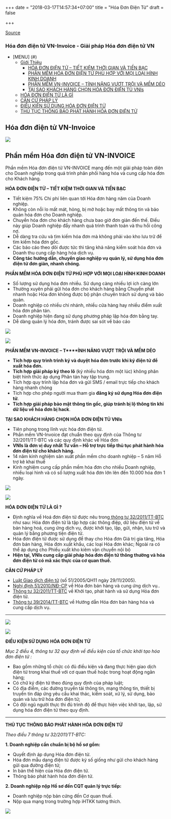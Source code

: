 +++
date = "2018-03-17T14:57:34+07:00"
title = "Hóa Đơn Điện Tử"
draft = false

+++




[Source](http://vninvoice.vn/hoa-don-dien-tu/ "Permalink to Hóa đơn điện tử VN-Invoice - Giải pháp Hóa đơn điện tử VN")

<strong><h3>Hóa đơn điện tử VN-Invoice - Giải pháp Hóa đơn điện tử VN </h3></strong>

- [MENU] (#)
	- [Giới Thiệu](#gioithieu)
		- [HÓA ĐƠN ĐIỆN TỬ – TIẾT KIỆM THỜI GIAN VÀ TIỀN BẠC](#tietkiem)
		- [PHẦN MỀM HÓA ĐƠN ĐIỆN TỬ PHÙ HỢP VỚI MỌI LOẠI HÌNH KINH DOANH](#loaihinh)
		- [PHẦN MỀM VN-INVOICE – TÍNH NĂNG VƯỢT TRỘI VÀ MỀM DẺO](#vuottroi)
		- [TẠI SAO KHÁCH HÀNG CHỌN HÓA ĐƠN ĐIỆN TỦ VNIs](#luachon)
	- [HÓA ĐƠN ĐIỆN TỬ LÀ GÌ](#dinhnghia)
	- [CĂN CỨ PHÁP LÝ](#phaply)
	- [ĐIỀU KIỆN SỬ DỤNG HÓA ĐƠN ĐIỆN TỬ](#dieukien)
	- [THỦ TỤC THÔNG BÁO PHÁT HÀNH HÓA ĐƠN ĐIỆN TỬ](#thutuc)

		
## Hóa đơn điện tử VN-Invoice
![][11]



##  <a name="gioithieu">Phần mềm Hóa đơn điện tử VN-INVOICE</a>

Phần mềm Hóa đơn điện tử VN-INVOICE mang đến một giải pháp toàn diện cho Doanh nghiệp trong quá trình phân phối hàng hóa và cung cấp hóa đơn cho Khách hàng.

**<a name="tietkiem">HÓA ĐƠN ĐIỆN TỬ – TIẾT KIỆM THỜI GIAN VÀ TIỀN BẠC</a>**

* Tiết kiệm 75% Chi phí liên quan tới Hóa đơn hàng năm của Doanh nghiệp.
* Không còn nỗi lo mất mát, hỏng, bị mờ hoặc bay mất thông tin và bảo quản hóa đơn cho Doanh nghiệp.
* Chuyển hóa đơn cho khách hàng chưa bao giờ đơn giản đến thế. Điều này giúp Doanh nghiệp đẩy nhanh quá trình thanh toán và thu hồi công nợ.
* Dễ dàng tra cứu và tìm kiếm hóa đơn mà không phải vào kho lưu trữ để tìm kiếm hóa đơn gốc.
* Các báo cáo theo dõi được tức thì tăng khả năng kiểm soát hóa đơn và Doanh thu cung cấp hàng hóa dịch vụ.
* **Công tác hướng dẫn, chuyển giao nghiệp vụ quản lý, sử dụng hóa đơn điện tử đơn giản, nhanh chóng.**

**<a name="loaihinh">PHẦN MỀM HÓA ĐƠN ĐIỆN TỬ PHÙ HỢP VỚI MỌI LOẠI HÌNH KINH DOANH</a>**

* Số lượng sử dụng hóa đơn nhiều. Sử dụng càng nhiều lợi ích càng lớn
* Thường xuyên phải gửi hóa đơn cho khách hàng bằng Chuyển phát nhanh hoặc Hóa đơn không được bộ phận chuyên trách sử dụng và bảo quản.
* Doanh nghiệp có nhiều chi nhánh, nhiều cửa hàng hay nhiều điểm xuất hóa đơn phân tán.
* Doanh nghiệp hiện đang sử dụng phương pháp lập hóa đơn bằng tay.
* Dễ dàng quản lý hóa đơn, tránh được sai sót về báo cáo

![][12]

![][13]

**<a name="vuottroi">PHẦN MỀM VN-INVOICE – T****ÍNH NĂNG VƯỢT TRỘI VÀ MỀM DẺO</a>**

* **Tích hợp quy trình trình ký và duyệt hóa đơn trước khi ký điện tử để xuất hóa đơn.**
* **Tích hợp giải pháp ký theo lô** (ký nhiều hóa đơn một lúc) không phân biệt hình thức áp dụng Phân tán hay tập trung.
* Tích hợp quy trình lập hóa đơn và gửi SMS / email trực tiếp cho khách hàng nhanh chóng
* Tích hợp cho phép người mua tham gia **đăng ký sử dụng Hóa đơn điện tử**.
* **Tích hợp giải pháp bảo mật thông tin gốc, giúp tránh bị lộ thông tin khi dữ liệu về hóa đơn bị hack**.

**<a name="luachon">TẠI SAO KHÁCH HÀNG CHỌN HÓA ĐƠN ĐIỆN TỦ VNIs</a>**

* Tiên phong trong lĩnh vực hóa đơn điện tử.
* Phần mềm VN-Invoice đạt chuẩn theo quy định của Thông tư 32/2011/TT-BTC và các quy định khác về Hóa đơn
* **VNIs là đơn vị duy nhất Tư vần – Hỗ trợ trực tiếp thủ tục phát hành hóa đơn điện tử cho khách hàng.**
* 14 năm kinh nghiệm sản xuất phần mềm cho doanh nghiệp – 5 năm Hỗ trợ kê khai thuế
* Kinh nghiệm cung cấp phần mềm hóa đơn cho nhiều Doanh nghiệp, nhiều loại hình và có số lượng xuất hóa đơn lớn lên đến 10.000 hóa đơn 1 ngày.

![][14]

![][15]

**<a name="dinhnghia">HÓA ĐƠN ĐIỆN TỬ LÀ GÌ ?</a>**  

* Định nghĩa về Hoá đơn điện tử được nêu trong[ thông tư 32/2011/TT-BTC ][16]như sau: Hóa đơn điện tử là tập hợp các thông điệp, dữ liệu điện tử về bán hàng hoá, cung ứng dịch vụ, được khởi tạo, lập, gửi, nhận, lưu trữ và quản lý bằng phương tiện điện tử.
* Hóa đơn điện tử được sử dụng để thay cho Hóa đơn Giá trị gia tăng, Hóa đơn bán hàng, Hóa đơn xuất khẩu, các loại Hóa đơn khác; Ngoài ra có thể áp dụng cho Phiếu xuất kho kiêm vận chuyển nội bộ
* **Hiện tại, VNIs cung cấp giải pháp hóa đơn điện tử thông thường và hóa đơn điện tử có mã xác thực của cơ quan thuế.**

**<a name="phaply">CĂN CỨ PHÁP LÝ</a>**

* [Luật Giao dịch điện tử][17] (số 51/2005/QH11 ngày 29/11/2005).
* [Nghị định 51/2010/NĐ-CP][18] về Hóa đơn bán hàng và cung ứng dịch vụ..
* [Thông tư 32/2011/TT-BTC][16] về Khởi tạo, phát hành và sử dụng Hóa đơn điện tử.
* [Thông tư 39/2014/TT-BTC][19] về Hướng dẫn Hóa đơn bán hàng hóa và cung cấp dịch vụ.

** ** 

![][20]

![][21]

**<a name="dieukien">ĐIỀU KIỆN SỬ DỤNG HÓA ĐƠN ĐIỆN TỬ</a>**

_Mục 2 điều 4, thông tư 32 quy định về điều kiện của tổ chức khởi tạo hóa đơn điện tử :_

* Bao gồm những tổ chức có đủ điều kiện và đang thực hiện giao dịch điện tử trong khai thuế với cơ quan thuế hoặc trong hoạt động ngân hàng;
* Có chữ ký điện tử theo đúng quy định của pháp luật;
* Có địa điểm, các đường truyền tải thông tin, mạng thông tin, thiết bị truyền tin đáp ứng yêu cầu khai thác, kiểm soát, xử lý, sử dụng, bảo quản và lưu trữ hóa đơn điện tử;
* Có đội ngũ người thực thi đủ trình độ để thực hiện việc khởi tạo, lập, sử dụng hóa đơn điện tử theo quy định.

** **

**<a name="thutuc">THỦ TỤC THÔNG BÁO PHÁT HÀNH HÓA ĐƠN ĐIỆN TỬ</a>**

_Theo điều 7 thông tư 32/2011/TT-BTC:_

**1\. Doanh nghiệp cần chuẩn bị bộ hồ sơ gồm:**

* Quyết định áp dụng Hóa đơn điện tử.
* Hóa đơn mẫu dạng điện tử được ký số giống như gửi cho khách hàng gửi qua đường điện tử;
* In bản thể hiện của Hóa đơn điện tử.
* Thông báo phát hành hóa đơn điện tử.

**2\. Doanh nghiệp nộp Hồ sơ đến CQT quản lý trực tiếp:**

* Doanh nghiệp nộp bản cứng đến Cơ quan thuế.
* Nộp qua mạng trong trường hợp iHTKK tương thích.

![][22]



[1]: http://vninvoice.vn#content
[2]: http://vninvoice.vn/wp-content/themes/vmz/assets/images/logo.png
[3]: http://vninvoice.vn/
[4]: http://vninvoice.vn/hoa-don-dien-tu/
[5]: http://vninvoice.vn/category/hoi-dap-tin-tuc/
[6]: http://vninvoice.vn/hoi-dap-hoa-don-dien-tu/
[7]: http://vninvoice.vn/category/hoi-dap-tin-tuc/quy-dinh-ve-hoa-don-dien-tu/
[8]: http://vninvoice.vn/category/doi-tac-khach-hang/doi-tac-cua-vnis/
[9]: http://vninvoice.vn/khach-hang-hoa-don-dien-tu/
[10]: http://vninvoice.vn/dang-ky-su-dung/
[11]: http://vninvoice.vn/wp-content/uploads/2017/04/cover2-hoa-don-dien-tu.jpg
[12]: http://vninvoice.vn/wp-content/uploads/2017/04/giai-phap-hoa-don-dien-tu-viet-nam.jpg
[13]: http://vninvoice.vn/wp-content/uploads/2017/04/gioi-thieu-05-1.jpg
[14]: http://vninvoice.vn/wp-content/uploads/2017/04/versatility.png
[15]: http://vninvoice.vn/wp-content/uploads/2017/06/1447947676.jpg
[16]: http://vninvoice.vn/tom-tat-thong-tu-32-2011-tt-btc-huong-dan-ve-khoi-tao-phat-hanh-su-dung-hoa-don-dien-tu/
[17]: http://vninvoice.vn/wp-content/uploads/2017/08/Luat-giao-dich-dien-tu.doc
[18]: http://vninvoice.vn/wp-content/uploads/2017/08/Nghi-d%E1%BB%8Bnh-so-51-2010-ND-CP.doc
[19]: http://vninvoice.vn/tom-tat-thong-tu-392014tt-btc-ve-hoa-don-hang-hoa-dich-vu/
[20]: http://vninvoice.vn/wp-content/uploads/2017/04/hoa-don-dien-tu-vninvoice.jpg
[21]: http://vninvoice.vn/wp-content/uploads/2017/06/hhd.png
[22]: http://vninvoice.vn/wp-content/uploads/2017/06/tphcm-su-dung-chu-ky-so.jpg
[23]: http://vninvoice.vn/wp-content/uploads/2018/02/Tổng-cục-Thuế-tạo-điều-kiện-thuận-lợi-cho-người-nộp-thuế-263x177.png
[24]: http://vninvoice.vn/nganh-thue-trien-khai-giai-phap-chong-thu-2018/ "Ngành thuế tiếp tục triển khai nhiều giải pháp chống thất thu trong năm 2018"
[25]: http://vninvoice.vn/nganh-thue-trien-khai-giai-phap-chong-thu-2018/
[26]: http://vninvoice.vn/wp-content/uploads/2018/02/maybay_1-263x177.jpg
[27]: http://vninvoice.vn/ung-dung-hoa-don-dien-tu-trong-nganh-hang-khong/ "Ứng dụng hóa đơn điện tử trong ngành hàng không"
[28]: http://vninvoice.vn/ung-dung-hoa-don-dien-tu-trong-nganh-hang-khong/
[29]: http://vninvoice.vn/wp-content/uploads/2018/01/vnsoft-256x177.png
[30]: http://vninvoice.vn/cong-ty-co-phan-giai-phap-cong-nghe-phan-mem-viet-vnsoft/ "Công ty cổ phần giải pháp công nghệ phần mềm Việt (VNSoft)"
[31]: http://vninvoice.vn/cong-ty-co-phan-giai-phap-cong-nghe-phan-mem-viet-vnsoft/
[32]: http://vninvoice.vn/wp-content/uploads/2018/01/efaktura-263x177.jpg
[33]: http://vninvoice.vn/quyet-dinh-2497-2017-qd-btc/ "Một số điểm mới đáng lưu ý trong Quyết định số 2497/2017/QĐ–BTC"
[34]: http://vninvoice.vn/quyet-dinh-2497-2017-qd-btc/
[35]: http://vninvoice.vn/dang-ky-su-dung/ "ĐĂNG KÝ SỬ DỤNG"
[36]: http://vninvoice.vn/wp-content/uploads/2017/04/icon-support-2.png
[37]: http://vninvoice.vn/wp-content/uploads/2017/04/icon-call-2.png
[38]: http://vninvoice.vn/wp-content/uploads/2017/04/icon-email-2.png
[39]: http://vninvoice.vn/khach-hang/
[40]: http://vninvoice.vn#
[41]: http://vninvoice.vn/tuyen-dung/
[42]: http://vninvoice.vn/hoa-don-dien-tu-cho-linh-vuc-thuong-mai-phan-phoi/
[43]: http://vninvoice.vn/hoa-don-dien-tu-cho-nganh-ngan-hang/
[44]: http://vninvoice.vn/hoa-don-dien-tu-cho-he-thong-nha-thuoc/
[45]: http://vninvoice.vn/hoa-don-dien-tu-cho-nganh-san-xuat/
[46]: http://vninvoice.vn/hoa-don-dien-tu-cho-nganh-benh-vien/
[47]: http://vninvoice.vn/hoa-don-dien-tu-cho-nganh-sieu-thi
[48]: http://vninvoice.vn/hoa-don-dien-tu-cho-linh-vuc-sach-van-phong-pham
[49]: http://vninvoice.vn/hoa-don-dien-tu-cho-nganh-vat-lieu-xay-dung
[50]: http://vninvoice.vn/hoa-don-dien-tu-cho-nganh-noi-that-gia-dung
[51]: http://vninvoice.vn/hoa-don-dien-tu-cho-nganh-nghe-khac
[52]: https://www.facebook.com/Gi%E1%BA%A3i-ph%C3%A1p-H%C3%B3a-%C4%91%C6%A1n-%C4%91i%E1%BB%87n-t%E1%BB%AD-Vi%E1%BB%87t-Nam-192454147936019/
[53]: //images.dmca.com/Badges/dmca-badge-w150-5x1-03.png?ID=9c5193d7-6c76-4f3c-a84d-4fadc6695b7f
[54]: http://www.dmca.com/Protection/Status.aspx?ID=9c5193d7-6c76-4f3c-a84d-4fadc6695b7f "DMCA.com Protection Status"
[55]: http://vninvoice.vn

  